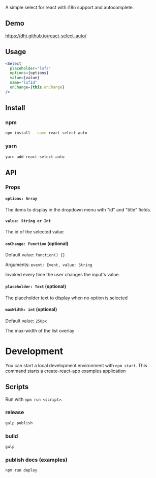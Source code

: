 A simple select for react with i18n support and autocomplete.

## Demo

https://dht.github.io/react-select-auto/

## Usage

```jsx
<Select
  placeholder="lofs"
  options={options}
  value={value}
  name="lofId"
  onChange={this.onChange}
/>
```

## Install

### npm

```bash
npm install --save react-select-auto
```

### yarn

```bash
yarn add react-select-auto
```

## API

### Props

#### `options: Array`

The items to display in the dropdown menu with "id" and "title" fields.

#### `value: String or Int`

The id of the selected value

#### `onChange: Function` (optional)

Default value: `function() {}`

Arguments: `event: Event, value: String`

Invoked every time the user changes the input's value.

#### `placeholder: Text` (optional)

The placeholder text to display when no option is selected

#### `maxWidth: int` (optional)

Default value: `250px`

The max-width of the list overlay

# Development

You can start a local development environment with `npm start`. This command starts a create-react-app examples application

## Scripts

Run with `npm run <script>`.

### release

```bash
gulp publish
```

### build

```bash
gulp
```

### publish docs (examples)

```bash
npm run deploy
```
